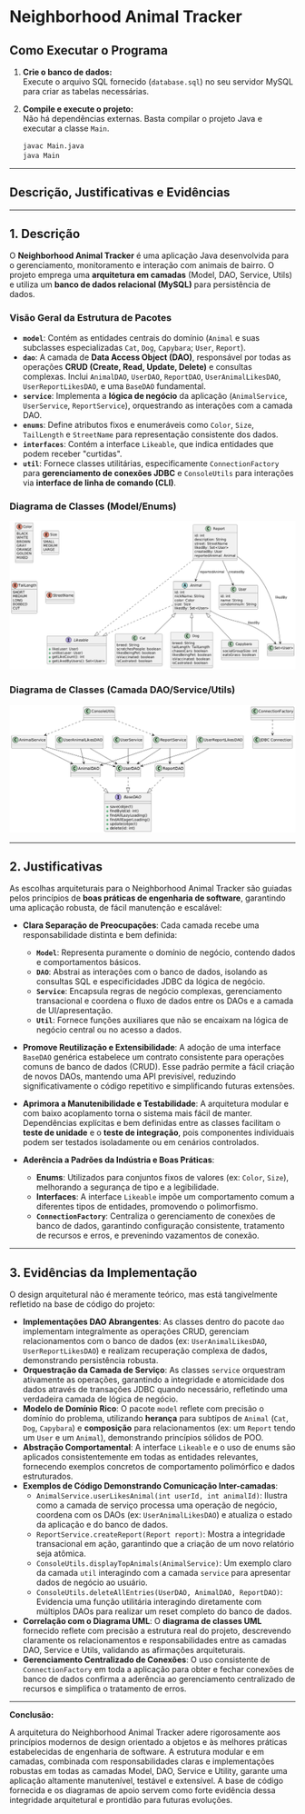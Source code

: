 # Neighborhood Animal Tracker

## Como Executar o Programa

1. **Crie o banco de dados:**  
   Execute o arquivo SQL fornecido (`database.sql`) no seu servidor MySQL para criar as tabelas necessárias.

2. **Compile e execute o projeto:**  
   Não há dependências externas. Basta compilar o projeto Java e executar a classe `Main`.

   ```sh
   javac Main.java
   java Main
   ```

---

## Descrição, Justificativas e Evidências

---

## 1. Descrição

O **Neighborhood Animal Tracker** é uma aplicação Java desenvolvida para o gerenciamento, monitoramento e interação com animais de bairro. O projeto emprega uma **arquitetura em camadas** (Model, DAO, Service, Utils) e utiliza um **banco de dados relacional (MySQL)** para persistência de dados.

### Visão Geral da Estrutura de Pacotes

* **`model`**: Contém as entidades centrais do domínio (`Animal` e suas subclasses especializadas `Cat`, `Dog`, `Capybara`; `User`, `Report`).
* **`dao`**: A camada de **Data Access Object (DAO)**, responsável por todas as operações **CRUD (Create, Read, Update, Delete)** e consultas complexas. Inclui `AnimalDAO`, `UserDAO`, `ReportDAO`, `UserAnimalLikesDAO`, `UserReportLikesDAO`, e uma `BaseDAO` fundamental.
* **`service`**: Implementa a **lógica de negócio** da aplicação (`AnimalService`, `UserService`, `ReportService`), orquestrando as interações com a camada DAO.
* **`enums`**: Define atributos fixos e enumeráveis como `Color`, `Size`, `TailLength` e `StreetName` para representação consistente dos dados.
* **`interfaces`**: Contém a interface `Likeable`, que indica entidades que podem receber "curtidas".
* **`util`**: Fornece classes utilitárias, especificamente `ConnectionFactory` para **gerenciamento de conexões JDBC** e `ConsoleUtils` para interações via **interface de linha de comando (CLI)**.

### Diagrama de Classes (Model/Enums)
![Alt text](img/model_uml.png "MODEL Title")
### Diagrama de Classes (Camada DAO/Service/Utils)
![Alt text](img/jdbc_uml.png "JDBC Title")

---

## 2. Justificativas

As escolhas arquiteturais para o Neighborhood Animal Tracker são guiadas pelos princípios de **boas práticas de engenharia de software**, garantindo uma aplicação robusta, de fácil manutenção e escalável:

* **Clara Separação de Preocupações**: Cada camada recebe uma responsabilidade distinta e bem definida:
    * **`Model`**: Representa puramente o domínio de negócio, contendo dados e comportamentos básicos.
    * **`DAO`**: Abstrai as interações com o banco de dados, isolando as consultas SQL e especificidades JDBC da lógica de negócio.
    * **`Service`**: Encapsula regras de negócio complexas, gerenciamento transacional e coordena o fluxo de dados entre os DAOs e a camada de UI/apresentação.
    * **`Util`**: Fornece funções auxiliares que não se encaixam na lógica de negócio central ou no acesso a dados.

* **Promove Reutilização e Extensibilidade**: A adoção de uma interface `BaseDAO` genérica estabelece um contrato consistente para operações comuns de banco de dados (CRUD). Esse padrão permite a fácil criação de novos DAOs, mantendo uma API previsível, reduzindo significativamente o código repetitivo e simplificando futuras extensões.

* **Aprimora a Manutenibilidade e Testabilidade**: A arquitetura modular e com baixo acoplamento torna o sistema mais fácil de manter. Dependências explícitas e bem definidas entre as classes facilitam o **teste de unidade** e o **teste de integração**, pois componentes individuais podem ser testados isoladamente ou em cenários controlados.

* **Aderência a Padrões da Indústria e Boas Práticas**:
    * **Enums**: Utilizados para conjuntos fixos de valores (ex: `Color`, `Size`), melhorando a segurança de tipo e a legibilidade.
    * **Interfaces**: A interface `Likeable` impõe um comportamento comum a diferentes tipos de entidades, promovendo o polimorfismo.
    * **`ConnectionFactory`**: Centraliza o gerenciamento de conexões de banco de dados, garantindo configuração consistente, tratamento de recursos e erros, e prevenindo vazamentos de conexão.

---

## 3. Evidências da Implementação

O design arquitetural não é meramente teórico, mas está tangivelmente refletido na base de código do projeto:

* **Implementações DAO Abrangentes**: As classes dentro do pacote `dao` implementam integralmente as operações CRUD, gerenciam relacionamentos com o banco de dados (ex: `UserAnimalLikesDAO`, `UserReportLikesDAO`) e realizam recuperação complexa de dados, demonstrando persistência robusta.
* **Orquestração da Camada de Serviço**: As classes `service` orquestram ativamente as operações, garantindo a integridade e atomicidade dos dados através de transações JDBC quando necessário, refletindo uma verdadeira camada de lógica de negócio.
* **Modelo de Domínio Rico**: O pacote `model` reflete com precisão o domínio do problema, utilizando **herança** para subtipos de `Animal` (`Cat`, `Dog`, `Capybara`) e **composição** para relacionamentos (ex: um `Report` tendo um `User` e um `Animal`), demonstrando princípios sólidos de POO.
* **Abstração Comportamental**: A interface `Likeable` e o uso de enums são aplicados consistentemente em todas as entidades relevantes, fornecendo exemplos concretos de comportamento polimórfico e dados estruturados.
* **Exemplos de Código Demonstrando Comunicação Inter-camadas**:
    * `AnimalService.userLikesAnimal(int userId, int animalId)`: Ilustra como a camada de serviço processa uma operação de negócio, coordena com os DAOs (ex: `UserAnimalLikesDAO`) e atualiza o estado da aplicação e do banco de dados.
    * `ReportService.createReport(Report report)`: Mostra a integridade transacional em ação, garantindo que a criação de um novo relatório seja atômica.
    * `ConsoleUtils.displayTopAnimals(AnimalService)`: Um exemplo claro da camada `util` interagindo com a camada `service` para apresentar dados de negócio ao usuário.
    * `ConsoleUtils.deleteAllEntries(UserDAO, AnimalDAO, ReportDAO)`: Evidencia uma função utilitária interagindo diretamente com múltiplos DAOs para realizar um reset completo do banco de dados.
* **Correlação com o Diagrama UML**: O **diagrama de classes UML** fornecido reflete com precisão a estrutura real do projeto, descrevendo claramente os relacionamentos e responsabilidades entre as camadas DAO, Service e Utils, validando as afirmações arquiteturais.
* **Gerenciamento Centralizado de Conexões**: O uso consistente de `ConnectionFactory` em toda a aplicação para obter e fechar conexões de banco de dados confirma a aderência ao gerenciamento centralizado de recursos e simplifica o tratamento de erros.

---

**Conclusão:**

A arquitetura do Neighborhood Animal Tracker adere rigorosamente aos princípios modernos de design orientado a objetos e às melhores práticas estabelecidas de engenharia de software. A estrutura modular e em camadas, combinada com responsabilidades claras e implementações robustas em todas as camadas Model, DAO, Service e Utility, garante uma aplicação altamente manutenível, testável e extensível. A base de código fornecida e os diagramas de apoio servem como forte evidência dessa integridade arquitetural e prontidão para futuras evoluções.
